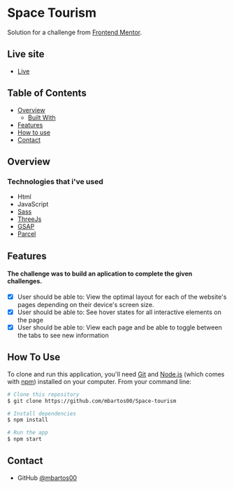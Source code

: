 # Space Tourism

<div align="left">
   Solution for a challenge from  <a href="https://www.frontendmentor.io/challenges/space-tourism-multipage-website-gRWj1URZ3" target="_blank">Frontend Mentor</a>.
</div>

## Live site

- [Live](https://61d19c3187cc537d9dec2b03--confident-ritchie-6f430b.netlify.app)

## Table of Contents

- [Overview](#overview)
  - [Built With](#technologies-that-ive-used)
- [Features](#features)
- [How to use](#how-to-use)
- [Contact](#contact)

## Overview

### Technologies that i've used

- Html
- JavaScript
- [Sass](https://sass-lang.com)
- [ThreeJs](https://threejs.org)
- [GSAP](https://greensock.com/gsap/)
- [Parcel](https://parceljs.org)

## Features

#### The challenge was to build an aplication to complete the given challenges.

- [x] User should be able to: View the optimal layout for each of the website's pages depending on their device's screen size.
- [x] User should be able to: See hover states for all interactive elements on the page
- [x] User should be able to: View each page and be able to toggle between the tabs to see new information

## How To Use

To clone and run this application, you'll need [Git](https://git-scm.com) and [Node.js](https://nodejs.org/en/download/) (which comes with [npm](http://npmjs.com)) installed on your computer. From your command line:

```bash
# Clone this repository
$ git clone https://github.com/mbartos00/Space-tourism

# Install dependencies
$ npm install

# Run the app
$ npm start
```

## Contact

- GitHub [@mbartos00](https://https://github.com/mbartos00)
